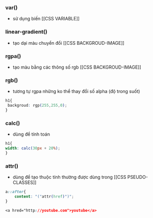 ### var()
- sử dụng biến [[CSS VARIABLE]] 
### linear-gradient()
- tạo dại màu chuyển đổi [[CSS BACKGROUD-IMAGE]]
### rgpa()
- tạo màu bằng các thông số rgb [[CSS BACKGROUD-IMAGE]]
### rgb()
- tương tự rgpa những ko thể thay đổi số alpha (độ trong suốt)
```css
h1{
 backgroud: rgp(255,255,0);
}
```
### calc()
- dùng để tính toán 
```css
h1{
width: calc(30px + 20%);
}
```
### attr()
-  dùng để tạo thuộc tính thường được dùng trong [[CSS PSEUDO-CLASSES]]
```css
a::after{
	content: "("attr(href)")";
}

<a hred="http://youtube.com">youtube</a>
```